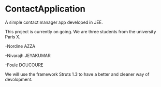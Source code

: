 # ContactApplication
A simple contact manager app developed in JEE.

This project is currently on going. We are three students from the university Paris X.

-Nordine AZZA

-Nivarajh JEYAKUMAR

-Foule DOUCOURE

We will use the framework Struts 1.3 to have a better and cleaner way of devolopment.
